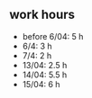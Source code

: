 ## work hours ##
- before 6/04:   5 h
- 6/4:            3 h
- 7/4:            2 h
- 13/04:          2.5 h
- 14/04:          5.5 h
- 15/04:          6 h
